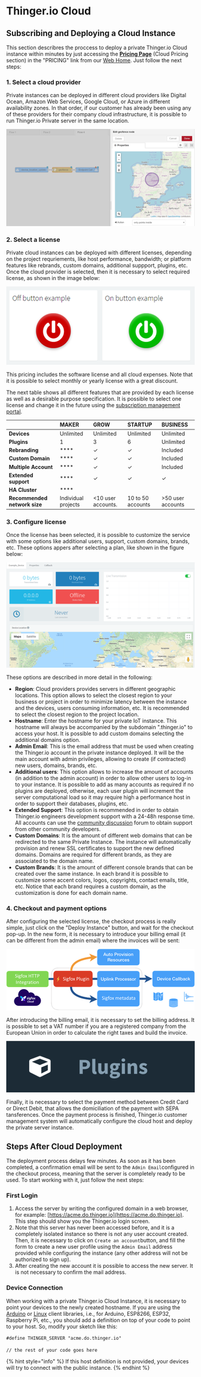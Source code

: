 # Thinger.io Cloud

## Subscribing and Deploying a Cloud Instance

This section describres the proccess to deploy a private Thinger.io Cloud instance within minutes by just accessing the [**Pricing Page**](https://pricing.thinger.io) \(Cloud Pricing section\) in the "PRICING" link from our [Web Home](https://thinger.io). Just follow the next steps:

### 1. Select a cloud provider

Private instances can be deployed in different cloud providers like Digital Ocean, Amazon Web Services, Google Cloud, or Azure in different availability zones. In that order, if our customer has already been using any of these providers for their company cloud infrastructure, it is possible to run Thinger.io Private server in the same location. 

![Cloud provider selection between Digital Ocean, Amazon Web Services, Google Cloud and Azure](../.gitbook/assets/image%20%28154%29.png)

### 2. Select a license

Private cloud instances can be deployed with different licenses, depending on the project requriements, like host performance, bandwidth; or platform features like rebrands, custom domains, additional suppport,  plugins, etc. Once the cloud provider is selected, then it is necessary to select required license, as shown in the image below:

![](../.gitbook/assets/image%20%28112%29.png)

This pricing includes the software license and all cloud expenses. Note that it is possible to select monthly or yearly license with a great discount. 

The next table shows all different features that are provided by each license as well as a desirable purpose specification. It is possible to select one license and change it in the future using the [subscription management portal](https://thinger.chargebeeportal.com). 

|  | **MAKER** | **GROW** | **STARTUP** | **BUSINESS** |
| :--- | :--- | :--- | :--- | :--- |
| **Devices** | Unlimited | Unlimited | Unlimited | Unlimited |
| **Plugins** | 1 | 3 | 6 | Unlimited |
| **Rebranding** | \*\*\*\* | ✓ | ✓ | Included |
| **Custom Domain** | \*\*\*\* | ✓ | ✓ | Included |
| **Multiple Account** | \*\*\*\* | ✓ | ✓ | Included |
| **Extended support** | \*\*\*\* | ✓ | ✓ | ✓ |
| **HA Cluster** | \*\*\*\* |  |  |  |
| **Recommended network size** | Individual projects | &lt;10 user accounts. | 10 to 50 accounts |  &gt;50 user accounts |

### 3.  Configure license

Once the license has been selected, it is possible to customize the service with some options like additional users, support, custom domains, brands, etc. These options appers after selecting a plan, like shown in the figure below:

![Instance license preferences](../.gitbook/assets/image%20%28180%29.png)

These options are described in more detail in the following:

* **Region**: Cloud providers provides servers in different geographic locations. This option allows to select the closest region to your business or project in order to minimize latency between the instance and the devices, users consuming information, etc. It is recommended to select the closest region to the project location.
* **Hostname**: Enter the hostname for your private IoT instance. This hostname will always be accompanied by the subdomain ".thinger.io" to access your host. It is possible to add custom domains selecting the additional domains option.
* **Admin Email**: This is the email address that must be used when creating the Thinger.io account in the private instance deployed. It will be the main account with admin privileges, allowing to create \(if contracted\) new users, domains, brands, etc.
* **Additional users**: This option allows to increase the amount of accounts \(in addition to the admin account\) in order to allow other users to log-in to your instance. It is possible to add as many accounts as required if no plugins are deployed, otherwise, each user plugin will increment the server computational load so it may require high a performance host in order to support their databases, plugins, etc. 
* **Extended Support**: This option is recommended in order to obtain Thinger.io engineers development support with a 24-48h response time. All accounts can use the [community discussion](https://community.thinger.io) forum to obtain support from other community developers.
* **Custom Domains**: It is the amount of different web domains that can be redirected to the same Private Instance. The instance will automatically provision and renew SSL certificates to support the new defined domains. Domains are required for different brands, as they are associated to the domain name.
* **Custom Brands**: It is the amount of different console brands that can be created over the same instance. In each brand it is possible to customize some accent colors, logos, copyrights, contact emails, title, etc. Notice that each brand requires a custom domain, as the customization is done for each domain name.

### 4. Checkout and payment options

After configuring the selected license, the checkout process is really simple, just click on the "Deploy Instance" button, and wait for the checkout pop-up. In the new form, it is necessary to introduce your billing email \(it can be different from the admin email\) where the invoices will be sent: 

![Billing email](../.gitbook/assets/image%20%28211%29.png)

After introducing the billing email, it is necessary to set the billing address. It is possible to set a VAT number if you are a registered company from the European Union in order to calculate the right taxes and build the invoice.

![Billing address configuration](../.gitbook/assets/image%20%28103%29.png)

Finally, it is necessary to select the payment method between Credit Card or Direct Debit, that allows the domiciliation of the payment with SEPA tansferences. Once the payment process is finished, Thinger.io customer management system will automatically configure the cloud host and deploy the private server instance. 

## Steps After Cloud Deployment

The deployment process delays few minutes. As soon as it has been completed, a confirmation email will be sent to the `Admin Email`configured in the checkout process, meaning that the server is completely ready to be used. To start working with it, just follow the next steps:

### First Login

1. Access the server by writing the configured domain in a web browser, for example: [https://acme.do.thinger.io](https://acme.do.thinger.io). This step should show you the Thinger.io login screen.
2. Note that this server has never been accessed before, and it is a completely isolated instance so there is not any user account created. Then, it is necessary to click on `Create an account`button, and fill the form to create a new user profile using the `Admin Email` address provided while configuring the instance \(any other address will not be authorized to sign up\).
3. After creating the new account it is possible to access the new server. It is not necessary to confirm the mail address.

### Device Connection

When working with a private Thinger.io Cloud Instance, it is necessary to point your devices to the newly created hostname. If you are using the [Arduino](../devices/arduino.md) or [Linux](../devices/linux.md) client libraries, i.e., for Arduino, ESP8266, ESP32, Raspberry Pi, etc., you should add a definition on top of your code to point to your host. So, modify your sketch like this:

```text
#define THINGER_SERVER "acme.do.thinger.io"

// the rest of your code goes here
```

{% hint style="info" %}
If this host definition is not provided, your devices will try to connect with the public instance. 
{% endhint %}

